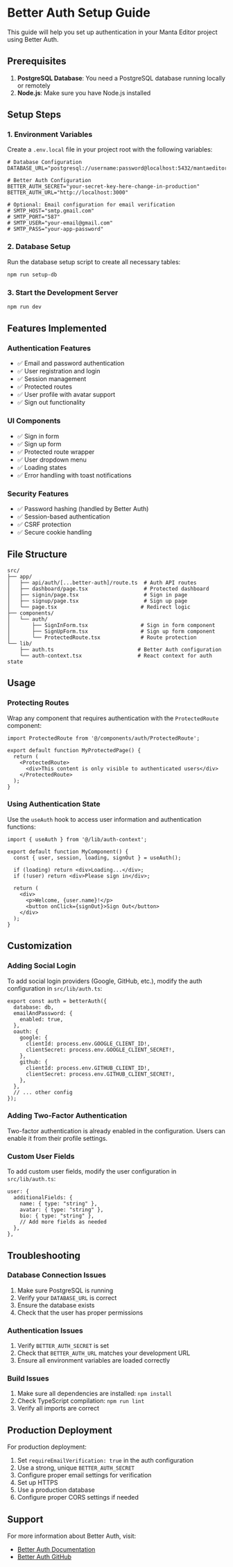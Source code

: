 # Better Auth Setup Guide

This guide will help you set up authentication in your Manta Editor project using Better Auth.

## Prerequisites

1. **PostgreSQL Database**: You need a PostgreSQL database running locally or remotely
2. **Node.js**: Make sure you have Node.js installed

## Setup Steps

### 1. Environment Variables

Create a `.env.local` file in your project root with the following variables:

```env
# Database Configuration
DATABASE_URL="postgresql://username:password@localhost:5432/mantaeditor"

# Better Auth Configuration
BETTER_AUTH_SECRET="your-secret-key-here-change-in-production"
BETTER_AUTH_URL="http://localhost:3000"

# Optional: Email configuration for email verification
# SMTP_HOST="smtp.gmail.com"
# SMTP_PORT="587"
# SMTP_USER="your-email@gmail.com"
# SMTP_PASS="your-app-password"
```

### 2. Database Setup

Run the database setup script to create all necessary tables:

```bash
npm run setup-db
```

### 3. Start the Development Server

```bash
npm run dev
```

## Features Implemented

### Authentication Features
- ✅ Email and password authentication
- ✅ User registration and login
- ✅ Session management
- ✅ Protected routes
- ✅ User profile with avatar support
- ✅ Sign out functionality

### UI Components
- ✅ Sign in form
- ✅ Sign up form
- ✅ Protected route wrapper
- ✅ User dropdown menu
- ✅ Loading states
- ✅ Error handling with toast notifications

### Security Features
- ✅ Password hashing (handled by Better Auth)
- ✅ Session-based authentication
- ✅ CSRF protection
- ✅ Secure cookie handling

## File Structure

```
src/
├── app/
│   ├── api/auth/[...better-auth]/route.ts  # Auth API routes
│   ├── dashboard/page.tsx                  # Protected dashboard
│   ├── signin/page.tsx                     # Sign in page
│   ├── signup/page.tsx                     # Sign up page
│   └── page.tsx                           # Redirect logic
├── components/
│   └── auth/
│       ├── SignInForm.tsx                 # Sign in form component
│       ├── SignUpForm.tsx                 # Sign up form component
│       └── ProtectedRoute.tsx             # Route protection
└── lib/
    ├── auth.ts                           # Better Auth configuration
    └── auth-context.tsx                  # React context for auth state
```

## Usage

### Protecting Routes

Wrap any component that requires authentication with the `ProtectedRoute` component:

```tsx
import ProtectedRoute from '@/components/auth/ProtectedRoute';

export default function MyProtectedPage() {
  return (
    <ProtectedRoute>
      <div>This content is only visible to authenticated users</div>
    </ProtectedRoute>
  );
}
```

### Using Authentication State

Use the `useAuth` hook to access user information and authentication functions:

```tsx
import { useAuth } from '@/lib/auth-context';

export default function MyComponent() {
  const { user, session, loading, signOut } = useAuth();

  if (loading) return <div>Loading...</div>;
  if (!user) return <div>Please sign in</div>;

  return (
    <div>
      <p>Welcome, {user.name}!</p>
      <button onClick={signOut}>Sign Out</button>
    </div>
  );
}
```

## Customization

### Adding Social Login

To add social login providers (Google, GitHub, etc.), modify the auth configuration in `src/lib/auth.ts`:

```tsx
export const auth = betterAuth({
  database: db,
  emailAndPassword: {
    enabled: true,
  },
  oauth: {
    google: {
      clientId: process.env.GOOGLE_CLIENT_ID!,
      clientSecret: process.env.GOOGLE_CLIENT_SECRET!,
    },
    github: {
      clientId: process.env.GITHUB_CLIENT_ID!,
      clientSecret: process.env.GITHUB_CLIENT_SECRET!,
    },
  },
  // ... other config
});
```

### Adding Two-Factor Authentication

Two-factor authentication is already enabled in the configuration. Users can enable it from their profile settings.

### Custom User Fields

To add custom user fields, modify the user configuration in `src/lib/auth.ts`:

```tsx
user: {
  additionalFields: {
    name: { type: "string" },
    avatar: { type: "string" },
    bio: { type: "string" },
    // Add more fields as needed
  },
},
```

## Troubleshooting

### Database Connection Issues

1. Make sure PostgreSQL is running
2. Verify your `DATABASE_URL` is correct
3. Ensure the database exists
4. Check that the user has proper permissions

### Authentication Issues

1. Verify `BETTER_AUTH_SECRET` is set
2. Check that `BETTER_AUTH_URL` matches your development URL
3. Ensure all environment variables are loaded correctly

### Build Issues

1. Make sure all dependencies are installed: `npm install`
2. Check TypeScript compilation: `npm run lint`
3. Verify all imports are correct

## Production Deployment

For production deployment:

1. Set `requireEmailVerification: true` in the auth configuration
2. Use a strong, unique `BETTER_AUTH_SECRET`
3. Configure proper email settings for verification
4. Set up HTTPS
5. Use a production database
6. Configure proper CORS settings if needed

## Support

For more information about Better Auth, visit:
- [Better Auth Documentation](https://www.better-auth.com/)
- [Better Auth GitHub](https://github.com/better-auth/better-auth) 